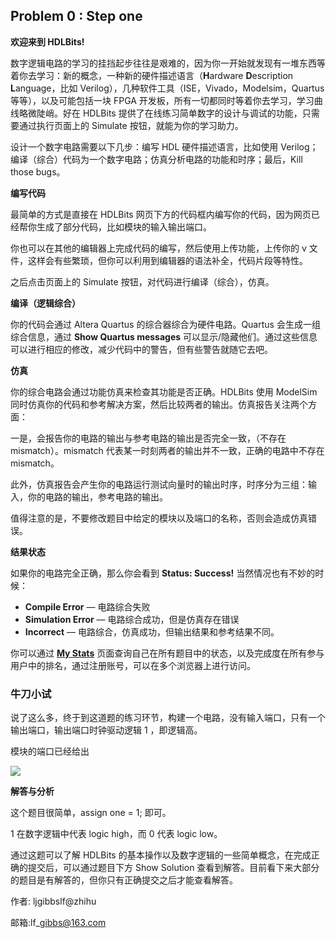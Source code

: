 ## **Problem 0 : Step one**

**欢迎来到 HDLBits!**

数字逻辑电路的学习的挂挡起步往往是艰难的，因为你一开始就发现有一堆东西等着你去学习：新的概念，一种新的硬件描述语言（**H**ardware **D**escription **L**anguage，比如 Verilog），几种软件工具（ISE，Vivado，Modelsim，Quartus等等），以及可能包括一块 FPGA 开发板，所有一切都同时等着你去学习，学习曲线略微陡峭。好在 HDLBits 提供了在线练习简单数字的设计与调试的功能，只需要通过执行页面上的 Simulate 按钮，就能为你的学习助力。

设计一个数字电路需要以下几步：编写 HDL 硬件描述语言，比如使用 Verilog；编译（综合）代码为一个数字电路；仿真分析电路的功能和时序；最后，Kill those bugs。

**编写代码**

最简单的方式是直接在 HDLBits 网页下方的代码框内编写你的代码，因为网页已经帮你生成了部分代码，比如模块的输入输出端口。

你也可以在其他的编辑器上完成代码的编写，然后使用上传功能，上传你的 v 文件，这样会有些繁琐，但你可以利用到编辑器的语法补全，代码片段等特性。

之后点击页面上的 Simulate 按钮，对代码进行编译（综合），仿真。

**编译（逻辑综合）**

你的代码会通过 Altera Quartus 的综合器综合为硬件电路。Quartus 会生成一组综合信息，通过 **Show Quartus messages** 可以显示/隐藏他们。通过这些信息可以进行相应的修改，减少代码中的警告，但有些警告就随它去吧。

**仿真**

你的综合电路会通过功能仿真来检查其功能是否正确。HDLBits 使用 ModelSim 同时仿真你的代码和参考解决方案，然后比较两者的输出。仿真报告关注两个方面：

一是，会报告你的电路的输出与参考电路的输出是否完全一致，（不存在 mismatch）。mismatch 代表某一时刻两者的输出并不一致，正确的电路中不存在 mismatch。

此外，仿真报告会产生你的电路运行测试向量时的输出时序，时序分为三组：输入，你的电路的输出，参考电路的输出。

值得注意的是，不要修改题目中给定的模块以及端口的名称，否则会造成仿真错误。

**结果状态**

如果你的电路完全正确，那么你会看到 **Status: Success!** 当然情况也有不妙的时候：

* **Compile Error**
   — 电路综合失败
* **Simulation Error**
   — 电路综合成功，但是仿真存在错误
* **Incorrect**
   — 电路综合，仿真成功，但输出结果和参考结果不同。

你可以通过 [**My Stats**](https://link.zhihu.com/?target=https%3A//hdlbits.01xz.net/wiki/Special%3AVlgStats/Me) 页面查询自己在所有题目中的状态，以及完成度在所有参与用户中的排名，通过注册账号，可以在多个浏览器上进行访问。

### **牛刀小试**

说了这么多，终于到这道题的练习环节，构建一个电路，没有输入端口，只有一个输出端口，输出端口时钟驱动逻辑 1 ，即逻辑高。

模块的端口已经给出

![](https://pic4.zhimg.com/80/v2-45264a0344bd87dd313c1f6fe86a0b63_720w.jpg)

**解答与分析**

这个题目很简单，assign one = 1; 即可。

1 在数字逻辑中代表 logic high，而 0 代表 logic low。

通过这题可以了解 HDLBits 的基本操作以及数字逻辑的一些简单概念，在完成正确的提交后，可以通过题目下方 Show Solution 查看到解答。目前看下来大部分的题目是有解答的，但你只有正确提交之后才能查看解答。



作者: ljgibbslf@zhihu

邮箱:lf\_gibbs@163.com

